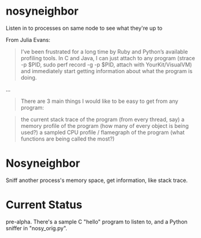 # nosyneighbor
Listen in to processes on same node to see what they're up to

From Julia Evans:

> I’ve been frustrated for a long time by Ruby and Python’s available profiling tools. In C and Java, I can just attach to any program (strace -p $PID, sudo perf record -g -p $PID, attach with YourKit/VisualVM) and immediately start getting information about what the program is doing.

...

> There are 3 main things I would like to be easy to get from any program:

> the current stack trace of the program (from every thread, say)
a memory profile of the program (how many of every object is being used?)
>a sampled CPU profile / flamegraph of the program (what functions are being called the most?)

# Nosyneighbor

Sniff another process's memory space, get information, like stack trace.

# Current Status

pre-alpha.  There's a sample C "hello" program to listen to, and a Python sniffer in "nosy_orig.py".


